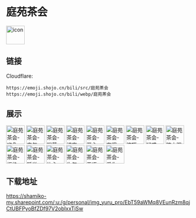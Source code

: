 # 庭苑茶会
<img src="https://emoji.shojo.cn/bili/src/庭苑茶会/icon.png" width="50" height="50" alt="icon">

## 链接
Cloudflare:
```
https://emoji.shojo.cn/bili/src/庭苑茶会
https://emoji.shojo.cn/bili/webp/庭苑茶会
```
## 展示
<img src="https://emoji.shojo.cn/bili/src/庭苑茶会/庭苑茶会-吃鱼.png" width="50" height="50" alt="庭苑茶会-吃鱼">
<img src="https://emoji.shojo.cn/bili/src/庭苑茶会/庭苑茶会-丧气.png" width="50" height="50" alt="庭苑茶会-丧气">
<img src="https://emoji.shojo.cn/bili/src/庭苑茶会/庭苑茶会-喝茶.png" width="50" height="50" alt="庭苑茶会-喝茶">
<img src="https://emoji.shojo.cn/bili/src/庭苑茶会/庭苑茶会-嫌弃.png" width="50" height="50" alt="庭苑茶会-嫌弃">
<img src="https://emoji.shojo.cn/bili/src/庭苑茶会/庭苑茶会-开心.png" width="50" height="50" alt="庭苑茶会-开心">
<img src="https://emoji.shojo.cn/bili/src/庭苑茶会/庭苑茶会-夸奖.png" width="50" height="50" alt="庭苑茶会-夸奖">
<img src="https://emoji.shojo.cn/bili/src/庭苑茶会/庭苑茶会-惊吓.png" width="50" height="50" alt="庭苑茶会-惊吓">
<img src="https://emoji.shojo.cn/bili/src/庭苑茶会/庭苑茶会-疑惑.png" width="50" height="50" alt="庭苑茶会-疑惑">
<img src="https://emoji.shojo.cn/bili/src/庭苑茶会/庭苑茶会-暗中观察.png" width="50" height="50" alt="庭苑茶会-暗中观察">
<img src="https://emoji.shojo.cn/bili/src/庭苑茶会/庭苑茶会-拒绝.png" width="50" height="50" alt="庭苑茶会-拒绝">
<img src="https://emoji.shojo.cn/bili/src/庭苑茶会/庭苑茶会-睡觉.png" width="50" height="50" alt="庭苑茶会-睡觉">
<img src="https://emoji.shojo.cn/bili/src/庭苑茶会/庭苑茶会-比心.png" width="50" height="50" alt="庭苑茶会-比心">
<img src="https://emoji.shojo.cn/bili/src/庭苑茶会/庭苑茶会-生气.png" width="50" height="50" alt="庭苑茶会-生气">
<img src="https://emoji.shojo.cn/bili/src/庭苑茶会/庭苑茶会-无语.png" width="50" height="50" alt="庭苑茶会-无语">
<img src="https://emoji.shojo.cn/bili/src/庭苑茶会/庭苑茶会-爱你.png" width="50" height="50" alt="庭苑茶会-爱你">

## 下载地址

https://shamiko-my.sharepoint.com/:u:/g/personal/img_yuru_pro/EbT59aWMq8VEunRzm8qjCtUBFPyoBfZDf97V2obIxxTiSw